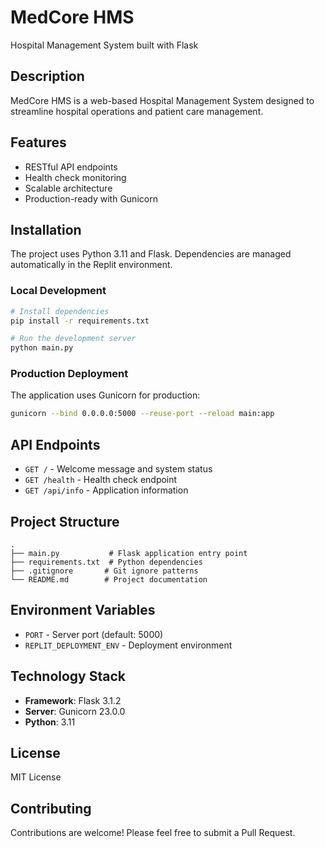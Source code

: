 # MedCore HMS

Hospital Management System built with Flask

## Description

MedCore HMS is a web-based Hospital Management System designed to streamline hospital operations and patient care management.

## Features

- RESTful API endpoints
- Health check monitoring
- Scalable architecture
- Production-ready with Gunicorn

## Installation

The project uses Python 3.11 and Flask. Dependencies are managed automatically in the Replit environment.

### Local Development

```bash
# Install dependencies
pip install -r requirements.txt

# Run the development server
python main.py
```

### Production Deployment

The application uses Gunicorn for production:

```bash
gunicorn --bind 0.0.0.0:5000 --reuse-port --reload main:app
```

## API Endpoints

- `GET /` - Welcome message and system status
- `GET /health` - Health check endpoint
- `GET /api/info` - Application information

## Project Structure

```
.
├── main.py           # Flask application entry point
├── requirements.txt  # Python dependencies
├── .gitignore       # Git ignore patterns
└── README.md        # Project documentation
```

## Environment Variables

- `PORT` - Server port (default: 5000)
- `REPLIT_DEPLOYMENT_ENV` - Deployment environment

## Technology Stack

- **Framework**: Flask 3.1.2
- **Server**: Gunicorn 23.0.0
- **Python**: 3.11

## License

MIT License

## Contributing

Contributions are welcome! Please feel free to submit a Pull Request.

